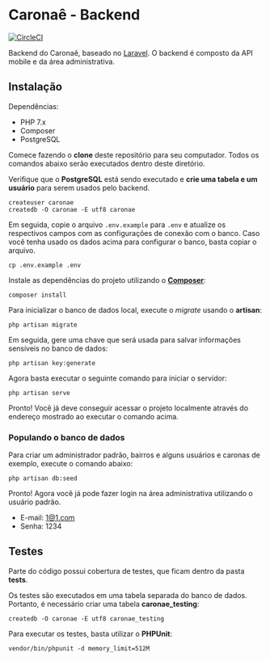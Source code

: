 # Caronaê - Backend

[![CircleCI](https://circleci.com/gh/macecchi/caronae-backend/tree/develop.svg?style=svg&circle-token=9c47c2e35ff1feee8355437fe8c1d1ae7fc326d3)](https://circleci.com/gh/macecchi/caronae-backend/tree/develop)

Backend do Caronaê, baseado no [Laravel](https://github.com/laravel/laravel). O backend é
composto da API mobile e da área administrativa.


## Instalação

Dependências:

- PHP 7.x
- Composer
- PostgreSQL

Comece fazendo o **clone** deste repositório para seu computador. Todos os comandos
abaixo serão executados dentro deste diretório.

Verifique que o **PostgreSQL** está sendo executado e **crie uma tabela e um 
usuário** para serem usados pelo backend.

```
createuser caronae
createdb -O caronae -E utf8 caronae
```

Em seguida, copie o arquivo `.env.example` para `.env` e atualize os respectivos 
campos com as configurações de conexão com o banco. Caso você tenha usado os dados
acima para configurar o banco, basta copiar o arquivo.

```
cp .env.example .env
```

Instale as dependências do projeto utilizando o **[Composer](https://getcomposer.org)**:

```
composer install
```

Para inicializar o banco de dados local, execute o *migrate* usando o **artisan**:

```
php artisan migrate
```

Em seguida, gere uma chave que será usada para salvar informações sensíveis no 
banco de dados:

```
php artisan key:generate
```

Agora basta executar o seguinte comando para iniciar o servidor:

```
php artisan serve
```

Pronto! Você já deve conseguir acessar o projeto localmente através do endereço
mostrado ao executar o comando acima.


### Populando o banco de dados

Para criar um administrador padrão, bairros e alguns usuários e caronas de exemplo,
execute o comando abaixo:

```
php artisan db:seed
```

Pronto! Agora você já pode fazer login na área administrativa utilizando o usuário
padrão.

* E-mail: 1@1.com
* Senha: 1234


## Testes

Parte do código possui cobertura de testes, que ficam dentro da pasta **tests**.

Os testes são executados em uma tabela separada do banco de dados. Portanto, é necessário criar uma tabela **caronae_testing**:

```
createdb -O caronae -E utf8 caronae_testing
```

Para executar os testes, basta utilizar o **PHPUnit**:

```
vendor/bin/phpunit -d memory_limit=512M
```
